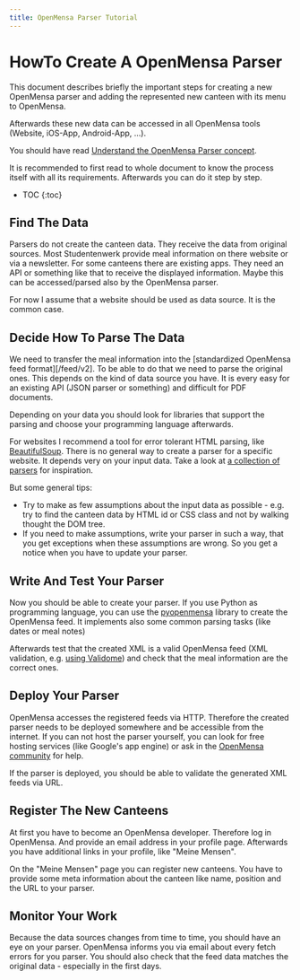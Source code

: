 ```yaml
---
title: OpenMensa Parser Tutorial
---
```


# HowTo Create A OpenMensa Parser

This document describes briefly the important steps for creating a new OpenMensa parser and adding the represented new canteen with its menu to OpenMensa.

Afterwards these new data can be accessed in all OpenMensa tools (Website, iOS-App, Android-App, ...).

You should have read [Understand the OpenMensa Parser concept](../understand/).

It is recommended to first read to whole document to know the process itself with all its requirements. Afterwards you can do it step by step.

* TOC
{:toc}


## Find The Data

Parsers do not create the canteen data. They receive the data from original sources. Most Studentenwerk provide meal information on there website or via a newsletter. For some canteens there are existing apps. They need an API or something like that to receive the displayed information. Maybe this can be accessed/parsed also by the OpenMensa parser.

For now I assume that a website should be used as data source. It is the common case.


## Decide How To Parse The Data

We need to transfer the meal information into the [standardized OpenMensa feed format][/feed/v2]. To be able to do that we need to parse the original ones. This depends on the kind of data source you have. It is every easy for an existing API (JSON parser or something) and difficult for PDF documents.

Depending on your data you should look for libraries that support the parsing and choose your programming language afterwards.

For websites I recommend a tool for error tolerant HTML parsing, like [BeautifulSoup][BS4]. There is no general way to create a parser for a specific website. It depends very on your input data. Take a look at [a collection of parsers][om-parsers] for inspiration.

But some general tips:

* Try to make as few assumptions about the input data as possible - e.g. try to find the canteen data by HTML id or CSS class and not by walking thought the DOM tree.
* If you need to make assumptions, write your parser in such a way, that you get exceptions when these assumptions are wrong. So you get a notice when you have to update your parser.


## Write And Test Your Parser

Now you should be able to create your parser. If you use Python as programming language, you can use the [pyopenmensa][pyom-doc] library to create the OpenMensa feed. It implements also some common parsing tasks (like dates or meal notes)

Afterwards test that the created XML is a valid OpenMensa feed (XML validation, e.g. [using Validome][validome-xml]) and check that the meal information are the correct ones.


## Deploy Your Parser

OpenMensa accesses the registered feeds via HTTP. Therefore the created parser needs to be deployed somewhere and be accessible from the internet. If you can not host the parser yourself, you can look for free hosting services (like Google's app engine) or ask in the [OpenMensa community][om-contact] for help.

If the parser is deployed, you should be able to validate the generated XML feeds via URL.


## Register The New Canteens

At first you have to become an OpenMensa developer. Therefore log in OpenMensa. And provide an email address in your profile page. Afterwards you have additional links in your profile, like "Meine Mensen".

On the "Meine Mensen" page you can register new canteens. You have to provide some meta information about the canteen like name, position and the URL to your
parser.


## Monitor Your Work

Because the data sources changes from time to time, you should have an eye on your parser. OpenMensa informs you via email about every fetch errors for you parser. You should also check that the feed data matches the original data - especially in the first days.


[BS4]: http://www.crummy.com/software/BeautifulSoup/
[om-parsers]: https://github.com/mswart/openmensa-parsers
[validome-xml]: http://www.validome.org/xml/validate/
[pyom]: https://github.com/mswart/pyopenmensa
[pyom-doc]: http://pyom.devtation.de
[om-contact]: http://openmensa.org
